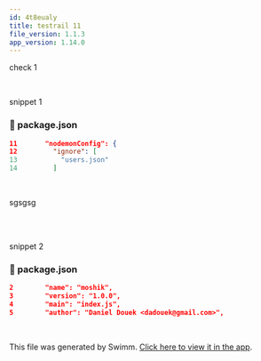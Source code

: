 ```yaml
---
id: 4t8eualy
title: testrail 11
file_version: 1.1.3
app_version: 1.14.0
---
```


check 1

<br/>

snippet 1
<!-- NOTE-swimm-snippet: the lines below link your snippet to Swimm -->
### 📄 package.json
```json
11       "nodemonConfig": {
12         "ignore": [
13           "users.json"
14         ]
```

<br/>

sgsgsg

<br/>

<br/>

snippet 2
<!-- NOTE-swimm-snippet: the lines below link your snippet to Swimm -->
### 📄 package.json
```json
2        "name": "moshik",
3        "version": "1.0.0",
4        "main": "index.js",
5        "author": "Daniel Douek <dadouek@gmail.com>",
```

<br/>

This file was generated by Swimm. [Click here to view it in the app](https://swimm-web-app.web.app/repos/Z2l0aHViJTNBJTNBZWNvbW0lM0ElM0Ftb3NoaWtzd2ltbQ==/docs/4t8eualy).
